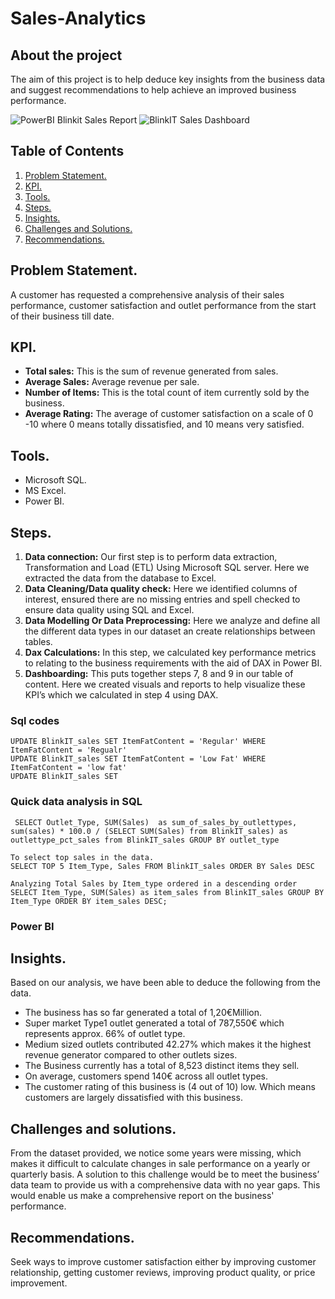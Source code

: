 # Sales-Analytics

## About the project
The aim of this project is to help deduce key insights from the business data and suggest recommendations to help achieve an improved business performance.

![PowerBI Blinkit Sales Report](blinkit-sales-report.PNG)
![BlinkIT Sales Dashboard](https://github.com/user-attachments/assets/ae53a55b-fab3-41be-9854-e4210b95cde5)


## Table of Contents
1. [Problem Statement.](#problem-statement)
2. [KPI.](#kpi)
3. [Tools.](#tools)
4. [Steps.](#steps)
5. [Insights.](#insights)
6. [Challenges and Solutions.](#challenges-and-solutions)
7. [Recommendations.](#recommendations)
   
## Problem Statement.
A customer has requested a comprehensive analysis of their sales performance, customer satisfaction and outlet performance from the start of their business till date.

## KPI.
- <b>Total sales:</b> This is the sum of revenue generated from sales.
- <b>Average Sales:</b> Average revenue per sale.
- <b>Number of Items:</b> This is the total count of item currently sold by the business.
- <b>Average Rating:</b> The average of customer satisfaction on a scale of 0 -10 where 0 means totally dissatisfied, and 10 means very satisfied.

## Tools.
- Microsoft SQL.
- MS Excel.
- Power BI.

## Steps.
1.	<b>Data connection:</b> Our first step is to perform data extraction, Transformation and Load (ETL) Using Microsoft SQL server. Here we extracted the data from the database to Excel.
2.	<b>Data Cleaning/Data quality check:</b> Here we identified columns of interest, ensured there are no missing entries and spell checked to ensure data quality using SQL and Excel.
3.	<b>Data Modelling Or Data Preprocessing:</b> Here we analyze and define all the different data types in our dataset an create relationships between tables.
4.	<b>Dax Calculations:</b> In this step, we calculated key performance metrics to relating to the business requirements with the aid of DAX in Power BI.
5.	<b>Dashboarding:</b> This puts together steps 7, 8 and 9 in our table of content. Here we created visuals and reports to help visualize these KPI’s which we calculated in step 4 using DAX.

### Sql codes
 ```CREATE DATABASE sales
UPDATE BlinkIT_sales SET ItemFatContent = 'Regular' WHERE ItemFatContent = 'Regualr'
UPDATE BlinkIT_sales SET ItemFatContent = 'Low Fat' WHERE ItemFatContent = 'low fat'
UPDATE BlinkIT_sales SET 
```
### Quick data analysis in SQL
```
 SELECT Outlet_Type, SUM(Sales)  as sum_of_sales_by_outlettypes,
sum(sales) * 100.0 / (SELECT SUM(Sales) from BlinkIT_sales) as outlettype_pct_sales from BlinkIT_sales GROUP BY outlet_type

To select top sales in the data.
SELECT TOP 5 Item_Type, Sales FROM BlinkIT_sales ORDER BY Sales DESC

Analyzing Total Sales by Item_type ordered in a descending order
SELECT Item_Type, SUM(Sales) as item_sales from BlinkIT_sales GROUP BY Item_Type ORDER BY item_sales DESC;

```
### Power BI

## Insights.
Based on our analysis, we have been able to deduce the following from the data.
- The business has so far generated a total of 1,20€Million.
-	Super market Type1 outlet generated a total of 787,550€ which represents approx. 66% of outlet type.
-	Medium sized outlets contributed 42.27% which makes it the highest revenue generator compared to other outlets sizes.
-	The Business currently has a total of 8,523 distinct items they sell. 
-	On average, customers spend 140€ across all outlet types.
-	The customer rating of this business is (4 out of 10) low. Which means customers are largely dissatisfied with this business.

## Challenges and solutions.
From the dataset provided, we notice some years were missing, which makes it difficult to calculate changes in sale performance on a yearly or quarterly basis.
A solution to this challenge would be to meet the business’ data team to provide us with a comprehensive data with no year gaps. This would enable us make a comprehensive report on the business' performance.

## Recommendations.
Seek ways to improve customer satisfaction either by improving customer relationship, getting customer reviews, improving product quality, or price improvement.



